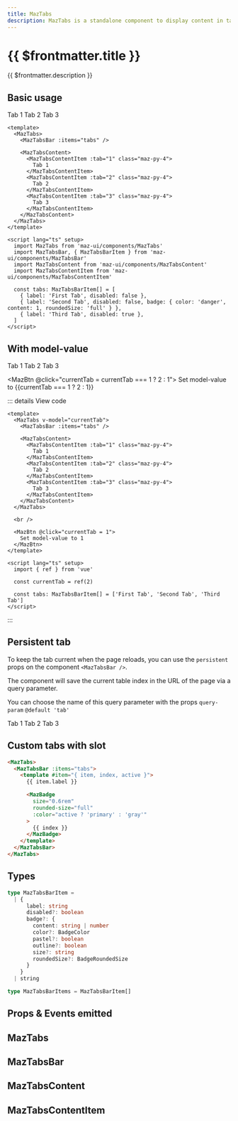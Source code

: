 ```yaml
---
title: MazTabs
description: MazTabs is a standalone component to display content in tabs with animations
---
```


# {{ $frontmatter.title }}

{{ $frontmatter.description }}

## Basic usage

<MazTabs>
  <MazTabsBar :items="tabs" />

  <MazTabsContent>
    <MazTabsContentItem :tab="1" class="maz-py-4">
      Tab 1
    </MazTabsContentItem>
    <MazTabsContentItem :tab="2" class="maz-py-4">
      Tab 2
    </MazTabsContentItem>
    <MazTabsContentItem :tab="3" class="maz-py-4">
      Tab 3
    </MazTabsContentItem>
  </MazTabsContent>
</MazTabs>

```vue
<template>
  <MazTabs>
    <MazTabsBar :items="tabs" />

    <MazTabsContent>
      <MazTabsContentItem :tab="1" class="maz-py-4">
        Tab 1
      </MazTabsContentItem>
      <MazTabsContentItem :tab="2" class="maz-py-4">
        Tab 2
      </MazTabsContentItem>
      <MazTabsContentItem :tab="3" class="maz-py-4">
        Tab 3
      </MazTabsContentItem>
    </MazTabsContent>
  </MazTabs>
</template>

<script lang="ts" setup>
  import MazTabs from 'maz-ui/components/MazTabs'
  import MazTabsBar, { MazTabsBarItem } from 'maz-ui/components/MazTabsBar'
  import MazTabsContent from 'maz-ui/components/MazTabsContent'
  import MazTabsContentItem from 'maz-ui/components/MazTabsContentItem'

  const tabs: MazTabsBarItem[] = [
    { label: 'First Tab', disabled: false },
    { label: 'Second Tab', disabled: false, badge: { color: 'danger', content: 1, roundedSize: 'full' } },
    { label: 'Third Tab', disabled: true },
  ]
</script>
```

## With model-value

<MazTabs v-model="currentTab">
  <MazTabsBar :items="tabs" />

  <MazTabsContent>
    <MazTabsContentItem :tab="1" class="maz-py-4">
      Tab 1
    </MazTabsContentItem>
    <MazTabsContentItem :tab="2" class="maz-py-4">
      Tab 2
    </MazTabsContentItem>
    <MazTabsContentItem :tab="3" class="maz-py-4">
      Tab 3
    </MazTabsContentItem>
  </MazTabsContent>
</MazTabs>

<br />

<MazBtn @click="currentTab = currentTab === 1 ? 2 : 1">
  Set model-value to {{currentTab === 1 ? 2 : 1}}
</MazBtn>

::: details View code

```vue
<template>
  <MazTabs v-model="currentTab">
    <MazTabsBar :items="tabs" />

    <MazTabsContent>
      <MazTabsContentItem :tab="1" class="maz-py-4">
        Tab 1
      </MazTabsContentItem>
      <MazTabsContentItem :tab="2" class="maz-py-4">
        Tab 2
      </MazTabsContentItem>
      <MazTabsContentItem :tab="3" class="maz-py-4">
        Tab 3
      </MazTabsContentItem>
    </MazTabsContent>
  </MazTabs>

  <br />

  <MazBtn @click="currentTab = 1">
    Set model-value to 1
  </MazBtn>
</template>

<script lang="ts" setup>
  import { ref } from 'vue'

  const currentTab = ref(2)

  const tabs: MazTabsBarItem[] = ['First Tab', 'Second Tab', 'Third Tab']
</script>
```

:::

## Persistent tab

To keep the tab current when the page reloads, you can use the `persistent` props on the component `<MazTabsBar />`.

The component will save the current table index in the URL of the page via a query parameter.

You can choose the name of this query parameter with the props `query-param` `@default 'tab'`

<MazTabs>
  <MazTabsBar :items="tabs2" persistent />

  <MazTabsContent>
    <MazTabsContentItem :tab="1" class="maz-py-4">
      Tab 1
    </MazTabsContentItem>
    <MazTabsContentItem :tab="2" class="maz-py-4">
      Tab 2
    </MazTabsContentItem>
    <MazTabsContentItem :tab="3" class="maz-py-4">
      Tab 3
    </MazTabsContentItem>
  </MazTabsContent>
</MazTabs>

## Custom tabs with slot

<MazTabs>
  <MazTabsBar :items="tabs2">
    <template #item="{ item, index, active }">
      {{ item.label }}
      <MazBadge
        size="0.6rem"
        rounded-size="full"
        :color="active ? 'primary' : 'gray'"
      >
        {{ index}}
      </MazBadge>
    </template>
  </MazTabsBar>
</MazTabs>

```html
<MazTabs>
  <MazTabsBar :items="tabs">
    <template #item="{ item, index, active }">
      {{ item.label }}

      <MazBadge
        size="0.6rem"
        rounded-size="full"
        :color="active ? 'primary' : 'gray'"
      >
        {{ index }}
      </MazBadge>
    </template>
  </MazTabsBar>
</MazTabs>
```

<script lang="ts" setup>
  import { ref } from 'vue'

  const currentTab = ref(2)

  const tabs: MazTabsBarItem[] = [
    { label: 'First Tab', disabled: false },
    { label: 'Second Tab', disabled: false, badge: { color: 'danger', content: 1, roundedSize: 'full' } },
    { label: 'Third Tab', disabled: true },
  ]

  const tabs2: MazTabsBarItem[] = ['First Tab', 'Second Tab', 'Third Tab', 'Fourth Tab', 'Fifth Tab', 'Sixth Tab', 'Seventh Tab', 'Eighth Tab', 'Ninth Tab', 'Tenth Tab']
</script>

## Types

```ts
type MazTabsBarItem =
  | {
      label: string
      disabled?: boolean
      badge?: {
        content: string | number
        color?: BadgeColor
        pastel?: boolean
        outline?: boolean
        size?: string
        roundedSize?: BadgeRoundedSize
      }
    }
  | string

type MazTabsBarItems = MazTabsBarItem[]
```

## Props & Events emitted

## MazTabs

<!--@include: ./../.vitepress/generated-docs/maz-tabs.doc.md-->

## MazTabsBar

<!--@include: ./../.vitepress/generated-docs/maz-tabs-bar.doc.md-->

## MazTabsContent

<!--@include: ./../.vitepress/generated-docs/maz-tabs-content.doc.md-->

## MazTabsContentItem

<!--@include: ./../.vitepress/generated-docs/maz-tabs-content-item.doc.md-->
